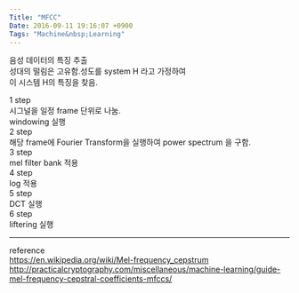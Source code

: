 ```yaml
---
Title: "MFCC"
Date: 2016-09-11 19:16:07 +0900
Tags: "Machine&nbsp;Learning"
---
```


음성 데이터의 특징 추출  
성대의 떨림은 고유함.성도를 system H 라고 가정하여  
이 시스템 H의 특징을 찾음.  


1 step  
시그널을 일정 frame 단위로 나눔.  
windowing 실행  
2 step  
해당 frame에 Fourier Transform을 실행하여 power spectrum 을 구함.  
3 step  
mel filter bank 적용  
4 step  
log 적용  
5 step  
DCT 실행  
6 step  
liftering 실행  



---
reference  
https://en.wikipedia.org/wiki/Mel-frequency_cepstrum  
http://practicalcryptography.com/miscellaneous/machine-learning/guide-mel-frequency-cepstral-coefficients-mfccs/  







